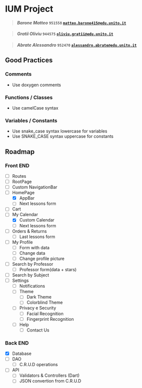 # IUM Project

> #### *Barone Matteo* `951558` <a href="mailto:matteo.barone415@edu.unito.it">`matteo.barone415@edu.unito.it`</a>

> #### *Gratii Oliviu* `944575` <a href="mailto:oliviu.gratii@edu.unito.it">`oliviu.gratii@edu.unito.it`</a>

> #### *Abrate Alessandro* `952470` <a href="mailto:oliviu.gratii@edu.unito.it">`alessandro.abrate@edu.unito.it`</a>
## Good Practices
### Comments
- Use doxygen comments 

### Functions / Classes
- Use camelCase syntax

### Variables / Constants
- Use snake_case syntax lowercase for variables
- Use SNAKE_CASE syntax uppercase for constants


## Roadmap
### Front END

- [ ] Routes
- [ ] RootPage
 - [ ] Custom NavigationBar
- [ ] HomePage
  - [X] AppBar 
  - [ ] Next lessons form
- [ ] Cart
- [ ] My Calendar
  - [X] Custom Calendar
  - [ ] Next lessons form
- [ ] Orders & Returns
  - [ ] Last lessons form
- [ ] My Profile
  - [ ] Form with data
  - [ ] Change data
  - [ ] Change profile picture
- [ ] Search by Professor
  - [ ] Professor form(data + stars)
- [ ] Search by Subject
- [ ] Settings
  - [ ] Notifications
  - [ ] Theme
    - [ ] Dark Theme
    - [ ] Colorblind Theme
  - [ ] Privacy e Security
    - [ ] Facial Recognition
    - [ ] Fingerprint Recognition
  - [ ] Help
    - [ ] Contact Us
  
### Back END

- [X] Database
- [ ] DAO
  - [ ] C.R.U.D operations
- [ ] API
  - [ ] Validators & Controllers (Dart) 
  - [ ] JSON convertion from C.R.U.D
